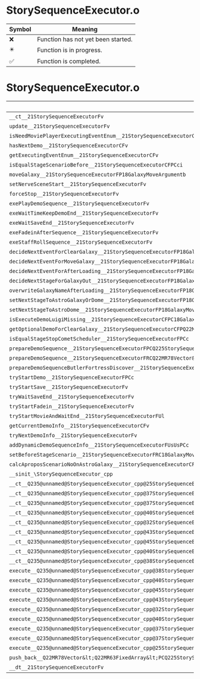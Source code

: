 # StorySequenceExecutor.o
| Symbol | Meaning 
| ------------- | ------------- 
| :x: | Function has not yet been started. 
| :eight_pointed_black_star: | Function is in progress. 
| :white_check_mark: | Function is completed. 


# StorySequenceExecutor.o
| Symbol | Decompiled? |
| ------------- | ------------- |
| `__ct__21StorySequenceExecutorFv` | :x: |
| `update__21StorySequenceExecutorFv` | :x: |
| `isNeedMoviePlayerExecutingEventEnum__21StorySequenceExecutorCFv` | :x: |
| `hasNextDemo__21StorySequenceExecutorCFv` | :x: |
| `getExecutingEventEnum__21StorySequenceExecutorCFv` | :x: |
| `isEqualStageScenarioBefore__21StorySequenceExecutorCFPCci` | :x: |
| `moveGalaxy__21StorySequenceExecutorFP18GalaxyMoveArgumentb` | :x: |
| `setNerveSceneStart__21StorySequenceExecutorFv` | :x: |
| `forceStop__21StorySequenceExecutorFv` | :x: |
| `exePlayDemoSequence__21StorySequenceExecutorFv` | :x: |
| `exeWaitTimeKeepDemoEnd__21StorySequenceExecutorFv` | :x: |
| `exeWaitSaveEnd__21StorySequenceExecutorFv` | :x: |
| `exeFadeinAfterSequence__21StorySequenceExecutorFv` | :x: |
| `exeStaffRollSequence__21StorySequenceExecutorFv` | :x: |
| `decideNextEventForClearGalaxy__21StorySequenceExecutorFP18GalaxyMoveArgument` | :x: |
| `decideNextEventForMoveGalaxy__21StorySequenceExecutorFP18GalaxyMoveArgument` | :x: |
| `decideNextEventForAfterLoading__21StorySequenceExecutorFP18GalaxyMoveArgument` | :x: |
| `decideNextStageForGalaxyOut__21StorySequenceExecutorFP18GalaxyMoveArgument` | :x: |
| `overwriteGalaxyNameAfterLoading__21StorySequenceExecutorFP18GalaxyMoveArgument` | :x: |
| `setNextStageToAstroGalaxyOrDome__21StorySequenceExecutorFP18GalaxyMoveArgument` | :x: |
| `setNextStageToAstroDome__21StorySequenceExecutorFP18GalaxyMoveArgument` | :x: |
| `isExecuteDemoLuigiMissing__21StorySequenceExecutorCFPC18GalaxyMoveArgument` | :x: |
| `getOptionalDemoForClearGalaxy__21StorySequenceExecutorCFPQ22MR78Vector&lt;Q22MR63FixedArray&lt;PCQ225StorySequenceExecutorType16DemoSequenceInfo,8&gt;&gt;PC18GalaxyMoveArgument` | :x: |
| `isEqualStageStopCometScheduler__21StorySequenceExecutorFPCc` | :x: |
| `prepareDemoSequence__21StorySequenceExecutorFPCQ225StorySequenceExecutorType16DemoSequenceInfo` | :x: |
| `prepareDemoSequence__21StorySequenceExecutorFRCQ22MR78Vector&lt;Q22MR63FixedArray&lt;PCQ225StorySequenceExecutorType16DemoSequenceInfo,8&gt;&gt;` | :x: |
| `prepareDemoSequenceButlerFortressDiscover__21StorySequenceExecutorFPC18GalaxyMoveArgumentRC29DemoFortressDiscoverCheckList` | :x: |
| `tryStartDemo__21StorySequenceExecutorFPCc` | :x: |
| `tryStartSave__21StorySequenceExecutorFv` | :x: |
| `tryWaitSaveEnd__21StorySequenceExecutorFv` | :x: |
| `tryStartFadein__21StorySequenceExecutorFv` | :x: |
| `tryStartMovieAndWaitEnd__21StorySequenceExecutorFUl` | :x: |
| `getCurrentDemoInfo__21StorySequenceExecutorCFv` | :x: |
| `tryNextDemoInfo__21StorySequenceExecutorFv` | :x: |
| `addDynamicDemoSequenceInfo__21StorySequenceExecutorFUsUsPCc` | :x: |
| `setBeforeStageScenario__21StorySequenceExecutorFRC18GalaxyMoveArgumentb` | :x: |
| `calcAproposScenarioNoOnAstroGalaxy__21StorySequenceExecutorCFv` | :x: |
| `__sinit_\StorySequenceExecutor_cpp` | :x: |
| `__ct__Q235@unnamed@StorySequenceExecutor_cpp@25StorySequenceExecutorIdleFv` | :x: |
| `__ct__Q235@unnamed@StorySequenceExecutor_cpp@37StorySequenceExecutorWaitToSceneStartFv` | :x: |
| `__ct__Q235@unnamed@StorySequenceExecutor_cpp@37StorySequenceExecutorPlayDemoSequenceFv` | :x: |
| `__ct__Q235@unnamed@StorySequenceExecutor_cpp@40StorySequenceExecutorWaitTimeKeepDemoEndFv` | :x: |
| `__ct__Q235@unnamed@StorySequenceExecutor_cpp@32StorySequenceExecutorWaitSaveEndFv` | :x: |
| `__ct__Q235@unnamed@StorySequenceExecutor_cpp@43StorySequenceExecutorStartSaveAfterSequenceFv` | :x: |
| `__ct__Q235@unnamed@StorySequenceExecutor_cpp@45StorySequenceExecutorWaitSaveEndAfterSequenceFv` | :x: |
| `__ct__Q235@unnamed@StorySequenceExecutor_cpp@40StorySequenceExecutorFadeinAfterSequenceFv` | :x: |
| `__ct__Q235@unnamed@StorySequenceExecutor_cpp@38StorySequenceExecutorStaffRollSequenceFv` | :x: |
| `execute__Q235@unnamed@StorySequenceExecutor_cpp@38StorySequenceExecutorStaffRollSequenceCFP5Spine` | :x: |
| `execute__Q235@unnamed@StorySequenceExecutor_cpp@40StorySequenceExecutorFadeinAfterSequenceCFP5Spine` | :x: |
| `execute__Q235@unnamed@StorySequenceExecutor_cpp@45StorySequenceExecutorWaitSaveEndAfterSequenceCFP5Spine` | :x: |
| `execute__Q235@unnamed@StorySequenceExecutor_cpp@43StorySequenceExecutorStartSaveAfterSequenceCFP5Spine` | :x: |
| `execute__Q235@unnamed@StorySequenceExecutor_cpp@32StorySequenceExecutorWaitSaveEndCFP5Spine` | :x: |
| `execute__Q235@unnamed@StorySequenceExecutor_cpp@40StorySequenceExecutorWaitTimeKeepDemoEndCFP5Spine` | :x: |
| `execute__Q235@unnamed@StorySequenceExecutor_cpp@37StorySequenceExecutorPlayDemoSequenceCFP5Spine` | :x: |
| `execute__Q235@unnamed@StorySequenceExecutor_cpp@37StorySequenceExecutorWaitToSceneStartCFP5Spine` | :x: |
| `execute__Q235@unnamed@StorySequenceExecutor_cpp@25StorySequenceExecutorIdleCFP5Spine` | :x: |
| `push_back__Q22MR78Vector&lt;Q22MR63FixedArray&lt;PCQ225StorySequenceExecutorType16DemoSequenceInfo,8&gt;&gt;FRCPCQ225StorySequenceExecutorType16DemoSequenceInfo` | :x: |
| `__dt__21StorySequenceExecutorFv` | :x: |
